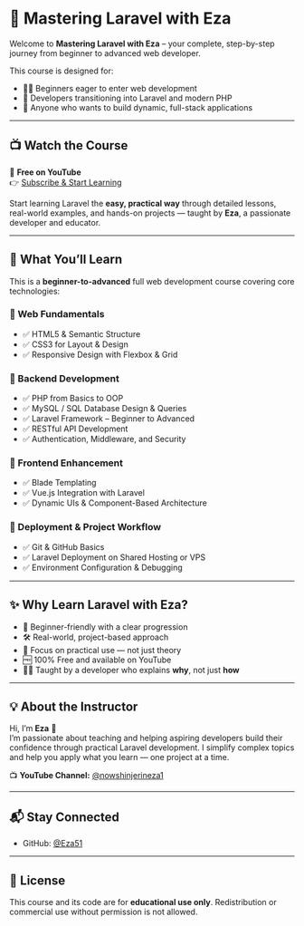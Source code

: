 # 🌟 Mastering Laravel with Eza

Welcome to **Mastering Laravel with Eza** – your complete, step-by-step journey from beginner to advanced web developer.

This course is designed for:
- 🧑‍💻 Beginners eager to enter web development
- 🔁 Developers transitioning into Laravel and modern PHP
- 🚀 Anyone who wants to build dynamic, full-stack applications

---

## 📺 Watch the Course

🎥 **Free on YouTube**  
👉 [Subscribe & Start Learning](https://www.youtube.com/@nowshinjerineza1)

Start learning Laravel the **easy, practical way** through detailed lessons, real-world examples, and hands-on projects — taught by **Eza**, a passionate developer and educator.

---

## 🎯 What You’ll Learn

This is a **beginner-to-advanced** full web development course covering core technologies:

### 🔹 Web Fundamentals
- ✅ HTML5 & Semantic Structure  
- ✅ CSS3 for Layout & Design  
- ✅ Responsive Design with Flexbox & Grid

### 🔹 Backend Development
- ✅ PHP from Basics to OOP  
- ✅ MySQL / SQL Database Design & Queries  
- ✅ Laravel Framework – Beginner to Advanced  
- ✅ RESTful API Development  
- ✅ Authentication, Middleware, and Security

### 🔹 Frontend Enhancement
- ✅ Blade Templating  
- ✅ Vue.js Integration with Laravel  
- ✅ Dynamic UIs & Component-Based Architecture

### 🔹 Deployment & Project Workflow
- ✅ Git & GitHub Basics  
- ✅ Laravel Deployment on Shared Hosting or VPS  
- ✅ Environment Configuration & Debugging

---

## ✨ Why Learn Laravel with Eza?

- 🧠 Beginner-friendly with a clear progression  
- 🛠️ Real-world, project-based approach  
- 🎯 Focus on practical use — not just theory  
- 🆓 100% Free and available on YouTube  
- 👨‍🏫 Taught by a developer who explains **why**, not just **how**

---

## 💡 About the Instructor

Hi, I’m **Eza** 👋  
I’m passionate about teaching and helping aspiring developers build their confidence through practical Laravel development. I simplify complex topics and help you apply what you learn — one project at a time.

📺 **YouTube Channel:** [@nowshinjerineza1](https://www.youtube.com/@nowshinjerineza1)

---

## 📬 Stay Connected

- GitHub: [@Eza51](https://github.com/Eza51)

---

## 📌 License

This course and its code are for **educational use only**. Redistribution or commercial use without permission is not allowed.
